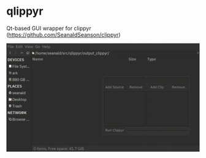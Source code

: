 # qlippyr
Qt-based GUI wrapper for clippyr (https://github.com/SeanaldSeanson/clippyr)

![walkthrough.gif](walkthrough.gif)
